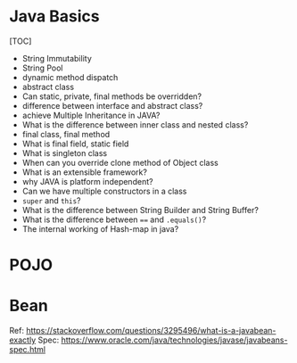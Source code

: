 # Java Basics

[TOC]

- String Immutability
- String Pool
- dynamic method dispatch
- abstract class
- Can static, private, final methods be overridden?
- difference between interface and abstract class?
- achieve Multiple Inheritance in JAVA?
- What is the difference between inner class and nested class?
- final class, final method
- What is final field, static field
- What is singleton class
- When can you override clone method of Object class
- What is an extensible framework?
- why JAVA is platform independent?
- Can we have multiple constructors in a class
- `super` and `this`?
- What is the difference between String Builder and String Buffer?
- What is the difference between `==` and `.equals()`?
- The internal working of Hash-map in java?

# POJO

# Bean
Ref: https://stackoverflow.com/questions/3295496/what-is-a-javabean-exactly
Spec: https://www.oracle.com/java/technologies/javase/javabeans-spec.html
